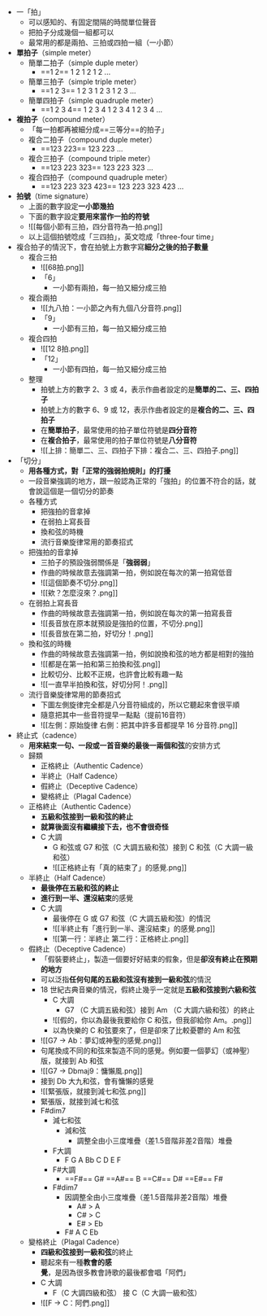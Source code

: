 - 一「拍」
	- 可以感知的、有固定間隔的時間單位聲音
	- 把拍子分成幾個一組都可以
	- 最常用的都是兩拍、三拍或四拍一組（一小節）
- **單拍子**（simple meter）
	- 簡單二拍子（simple duple meter）
		- ==1 2== 1 2 1 2 1 2 ...
	- 簡單三拍子（simple triple meter）
		- ==1 2 3== 1 2 3 1 2 3 1 2 3 ...
	- 簡單四拍子（simple quadruple meter）
		- ==1 2 3 4== 1 2 3 4 1 2 3 4 1 2 3 4 ...
- **複拍子**（compound meter）
	- 「每一拍都再被細分成==三等分==的拍子」
	- 複合二拍子（compound duple meter）
		- ==123 223== 123 223 ...
	- 複合三拍子（compound triple meter）
		- ==123 223 323== 123 223 323 ...
	- 複合四拍子（compound quadruple meter）
		- ==123 223 323 423== 123 223 323 423 ...
- **拍號**（time signature）
	- 上面的數字設定**一小節幾拍**
	- 下面的數字設定**要用來當作一拍的符號**
	- ![[每個小節有三拍，四分音符為一拍.png]]
	- 以上這個拍號唸成「三四拍」，英文唸成「three-four time」
- 複合拍子的情況下，會在拍號上方數字寫**細分之後的拍子數量**
	- 複合三拍
		- ![[68拍.png]]
		- 「6」
			- 一小節有兩拍，每一拍又細分成三拍
	- 複合兩拍
		- ![[九八拍：一小節之內有九個八分音符.png]]
		- 「9」
			- 一小節有三拍，每一拍又細分成三拍
	- 複合四拍
		- ![[12 8拍.png]]
		- 「12」
			- 一小節有四拍，每一拍又細分成三拍
	- 整理
		- 拍號上方的數字 2、3 或 4，表示作曲者設定的是**簡單的二、三、四拍子**
		- 拍號上方的數字 6、9 或 12，表示作曲者設定的是**複合的二、三、四拍子**
		- 在**簡單拍子**，最常使用的拍子單位符號是**四分音符**
		- 在**複合拍子**，最常使用的拍子單位符號是**八分音符**
		- ![[上排：簡單二、三、四拍子下排：複合二、三、四拍子.png]]
- 「切分」
	- **用各種方式，對「正常的強弱拍規則」的打擾**
	- 一段音樂強調的地方，跟一般認為正常的「強拍」的位置不符合的話，就會說這個是一個切分的節奏
	- 各種方式
		- 把強拍的音拿掉
		- 在弱拍上寫長音
		- 換和弦的時機
		- 流行音樂旋律常用的節奏招式
	- 把強拍的音拿掉
		- 三拍子的預設強弱關係是「**強弱弱**」
		- 作曲的時候故意去強調第一拍，例如說在每次的第一拍寫低音
		- ![[這個節奏不切分.png]]
		- ![[欸？怎麼沒來？.png]]
	- 在弱拍上寫長音
		- 作曲的時候故意去強調第一拍，例如說在每次的第一拍寫長音
		- ![[長音放在原本就預設是強拍的位置，不切分.png]]
		- ![[長音放在第二拍，好切分！.png]]
	- 換和弦的時機
		- 作曲的時候故意去強調第一拍，例如說換和弦的地方都是相對的強拍
		- ![[都是在第一拍和第三拍換和弦.png]]
		- 比較切分、比較不正規，也許會比較有趣一點
		- ![[一直早半拍換和弦，好切分阿！.png]]
	- 流行音樂旋律常用的節奏招式
		- 下圖左側旋律完全都是八分音符組成的，所以它聽起來會很平順
		- 隨意把其中一些音符提早一點點（提前16音符）
		- ![[左側：原始旋律 右側：把其中許多音都提早 16 分音符.png]]
- 終止式（cadence）
	- **用來結束一句、一段或一首音樂的最後一兩個和弦**的安排方式
	- 歸類
		- 正格終止（Authentic Cadence）
		- 半終止（Half Cadence）
		- 假終止（Deceptive Cadence）
		- 變格終止（Plagal Cadence）
	- 正格終止（Authentic Cadence）
		- **五級和弦接到一級和弦的終止**
		- **就算後面沒有繼續接下去，也不會很奇怪**
		- C 大調
			- G 和弦或 G7 和弦（C 大調五級和弦）接到 C 和弦（C 大調一級和弦）
			- ![[正格終止有「真的結束了」的感覺.png]]
	- 半終止（Half Cadence）
		- **最後停在五級和弦的終止**
		- **進行到一半、還沒結束**的感覺
		- C 大調
			- 最後停在 G 或 G7 和弦（C 大調五級和弦）的情況
			- ![[半終止有「進行到一半、還沒結束」的感覺.png]]
			- ![[第一行：半終止 第二行：正格終止.png]]
	- 假終止（Deceptive Cadence）
		- 「假裝要終止」，製造一個要好好結束的假象，但是**卻沒有終止在預期的地方**
		- 可以泛指**任何句尾的五級和弦沒有接到一級和弦**的情況
		- 18 世紀古典音樂的情況，假終止幾乎一定就是**五級和弦接到六級和弦**
			- C 大調
				- G7 （C 大調五級和弦）接到 Am （C 大調六級和弦）的終止
			- ![[假的，你以為最後我要給你 C 和弦，但我卻給你 Am。.png]]
			- 以為快樂的 C 和弦要來了，但是卻來了比較憂鬱的 Am 和弦
		- ![[G7 → Ab：夢幻或神聖的感覺.png]]
		- 句尾換成不同的和弦來製造不同的感覺。例如要一個夢幻（或神聖）版，就接到 Ab 和弦
		- ![[G7 → Dbmaj9：慵懶風.png]]
		- 接到 Db 大九和弦，會有慵懶的感覺
		- ![[緊張版，就接到減七和弦.png]]
		- 緊張版，就接到減七和弦
		- F#dim7
			- 減七和弦
				- 減和弦
					- 調整全由小三度堆疊（差1.5音階非差2音階）堆疊
			- F大調
				- F G A Bb C D E F
			- F#大調
				- ==F#== G# ==A#== B ==C#== D# ==E#== F#
			- F#dim7
				- 因調整全由小三度堆疊（差1.5音階非差2音階）堆疊
					- A# > A
					- C# > C
					- E# > Eb
				- F# A C Eb
	- 變格終止（Plagal Cadence）
		- **四級和弦接到一級和弦**的終止
		- 聽起來有一種**教會的感覺**，是因為很多教會詩歌的最後都會唱「阿們」
		- C 大調
			- F（C 大調四級和弦） 接 C（C 大調一級和弦）
		- ![[F → C：阿們.png]]


